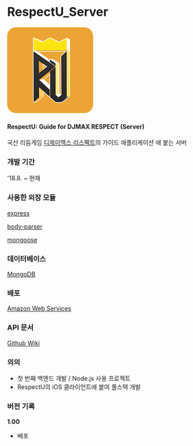 # RespectU_Server
![logo](./images/logo.png)

#### RespectU: Guide for DJMAX RESPECT (Server)

국산 리듬게임 [디제이맥스 리스펙트](https://www.djmaxrespect.com/#)의 가이드 애플리케이션 에 붙는 서버



### 개발 기간

'18.8. ~ 현재



### 사용한 외장 모듈

[express](https://www.npmjs.com/package/express)

[body-parser](https://www.npmjs.com/package/body-parser)

[mongoose](https://www.npmjs.com/package/mongoose)



### 데이터베이스

[MongoDB](https://www.mongodb.com)



### 배포

[Amazon Web Services](https://aws.amazon.com)



### API 문서

[Github Wiki](https://github.com/presto95/RespectU_Server/wiki)



### 의의

- 첫 번째 백엔드 개발 / Node.js 사용 프로젝트
- RespectU의 iOS 클라이언트에 붙여 풀스택 개발



### 버전 기록

**1.00**

- 배포
